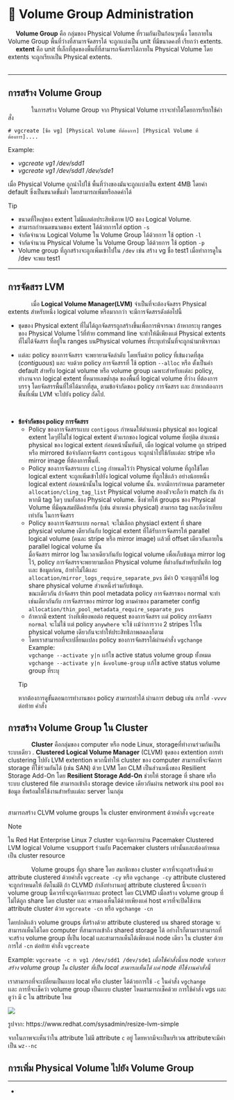# 🔧 Volume Group Administration

&emsp; **Volume Group**
คือ กลุ่มของ Physical Volume ที่รวมกันเป็นก้อนๆหนึ่ง โดยภายใน Volume Group พื้นที่ว่างที่สามารจัดสรรได้
จะถูกเเบ่งเป็น unit ที่มีขนาดคงที่ เรียกว่า extents. </br>
&emsp; **extent** คือ unit ที่เล็กที่สุดของพื้นที่ที่สามารถจัดสรรได้ภายใน Physical Volume โดย extents จะถูกเรียกเป็น Physical extents. </br>
</br>

[//]: # ([![IMAGE ALT TEXT HERE]&#40;https://img.youtube.com/vi/YOUTUBE_VIDEO_ID_HERE/0.jpg&#41;]&#40;https://youtu.be/dQw4w9WgXcQ?si=vB-JQ1_cXYx51HBb&#41;)


<hr>

## การสร้าง Volume Group

&emsp; &emsp; &emsp; ในการสร้าง Volume Group จาก Physical Volume เราจะทำได้โดยการเรียกใช้คำสั่ง

    # vgcreate [ชื่อ vg] [Physical Volume ที่ต้องการ] [Physical Volume ที่ต้องการ]....

Example:

- _vgcreate vg1 /dev/sdd1_
- _vgcreate vg1 /dev/sdd1 /dev/sde1_

เมื่อ Physical Volume ถูกนำไปใช้ พื้นที่ว่างของมันจะถูกเเบ่งเป็น extent 4MB โดยค่า default ซึ่งเป็นขนาดขั้นต่ำ
โดยสามารถเพิ่มหรือลดค่าได้
> [!TIP]
> - ขนาดที่ใหญ่ของ extent ไม่มีผลต่อประสิทธิภาพ I/O ของ Logical Volume.
  >- สามารถกำหนดขนาดของ extent ได้ด้วยการใส่ option `-s`
> - จำกัดจำนวน Logical Volume ใน Volume Group ได้ด้วยการ ใช้ option `-l`
> - จำกัดจำนวน Physical Volume ใน Volume Group ได้ด้วยการ ใช้ option `-p`
> - Volume group ที่ภูกสร้างจะถูกเพิ่มเข้าไปใน `/dev` เช่น สร้าง vg ชื่อ test1 เมื่อทำการดูใน /dev จะพบ test1


<hr>

## การจัดสรร LVM

&emsp; &emsp; &emsp; เมื่อ **Logical Volume Manager(LVM)** จำเป็นที่จะต้องจัดสรร Physical extents สำหรับหนึ่ง logical
volume หรือมากกว่า จะมีการจัดสรรดังต่อไปนี้ </br>
- ชุดของ Physical extent ที่ไม่ได้ถูกจัดสรรถูกสร้างขึ้นเพื่อการพิจารณา ถ้าหากระบุ ranges ของ Physical Volume ไว้ที่ท้าย 
command line จะทำให้มีเพียงเเต่ Physical extents ที่ไม่ได้จัดสรร ที่อยู่ใน ranges บนPhysical volumes ที่ระบุเท่านั้นที่จะถูกนำมาพิจารณา</br>

- เเต่ละ policy ของการจัดสรร จะพยายามจัดลำดับ โดยเริ่มด้วย policy ที่เข้มงวดที่สุด (_contiguous_) และ จบด้วย policy 
การจัดสรรที่ ใช้ option `--alloc` หรือ ตั้งเป็นค่า default สำหรับ logical volume หรือ volume group เฉพาะสำหรับเเต่ละ policy, ทำงานจาก 
logical extent ที่หมายเลขต่ำสุด ของพื้นที่ logical volume ที่ว่าง ที่ต้องการบรรจุ โดยจัดสรรพื้นที่ให้ได้มากที่สุด, ตามข้อจำกัดของ policy การจัดสรร เเละ
ถ้าหากต้องการพื้นที่เพิ่ม LVM จะไปยัง policy ถัดไป.
</br>


- **ข้อจำกัดของ policy การจัดสรร**
  - Policy ของการจัดสรรเเบบ `contigous` กำหนดให้ตำเเหน่ง physical ของ logical extent ใดๆที่ไม่ใช่ logical extent ตัวเเรกของ logical volume ที่อยุ่ติด
ตำเเหน่ง physical ของ logical extent ก่อนหน้านั้นทันที, เมื่อ logical volume ถูก striped หรือ mirrored ข้อจำกัดการจัดสรร `contigous` จะถูกนำไปใช้กับเเต่ละ stripe หรือ mirror image ที่ต้องการพื้นที่.</br>
  - Policy ของการจัดสรรเเบบ `cling` กำหนดไว้ว่า Physical volume ที่ถูกใช้โดย logical extent จะถูกเพิ่มเข้าไปยัง logical volume ที่ถูกใช้เเล้ว
  อย่างน้อยหนึ่ง logical extent ก่อนหน้านั้นใน logical volume นั้น. หากมีการกำหนด parameter `allocation/cling_tag_list` Physical volume
  สองตัวจะถือว่า match กัน ถ้าหากมี tag ใดๆ บนทั้งสอง Physical volume. ซึ่งช่วยให้ groups ของ Physical Volume ที่มีคุณสมบัติคล้ายกัน (เช่น ตำเเหน่ง physical)
  สามารถ tag เเละถือว่าเทียบเท่ากัน ในการจัดสรร</br>
  - Policy ของการจัดสรรเเบบ `normal` จะไม่เลือก physiacl extent ที่ share physical volume เดียวกันกับ logical extent ที่ได้รับการจัดสรรให้ 
  parallel logical volume (คนละ stripe หรือ mirror image) เเล้วที่ offset เดียวกันภายใน parallel logical volume นั้น</br>
  มื่อจัดสรร mirror log ในเวลาเดียวกันกับ logical volume เพื่อเก็บข้อมูล mirror log ไว้, policy การจัดสรรจะพยายามเลือก Physical volume ที่ต่างกันสำหรับบันทึก log
  เเละ ข้อมูลก่อน, ถ้าทำไม่ได้เเละ `allocation/mirror_logs_require_separate_pvs` มีค่า 0 จะอนุญาติให้ log share physical volume ส่วนหนึ่งร่วมกับข้อมูล.</br>
    ขณะเดียวกัน ถ้าจัดสรร thin pool metadata policy การจัดสรรของ normal จะทำเช่นเดียวกันกับ การจัดสรรของ mirror log ตามค่าของ 
  parameter config `allocation/thin_pool_metadata_require_separate_pvs`
  - ถ้าหากมี extent ว่างที่เพียงพอต่อ request ของการจัดสรร เเต่ policy การจัดสรร `normal` จะไม่ใช้ เเต่  policy `anywhere` จะใช้ เเม้ว่าการวาง 2 stripes 
  ไว้ใน physical volume เดียวกันจะทำให้ประสิทธิภาพลดลงก็ตาม</br>
  - โดยเราสามารถที่จะเปลี่ยนเเปลง policy ของการจัดสรรได้ผ่านคำสั่ง `vgchange`</br>
  Example: </br>
  `vgchange --activate y|n` เเก้ไข active status volume group ทั้งหมด </br>
  `vgchange --activate y|n ชื่อvolume-group` เเก้ไข active status volume group ที่ระบุ </br>
  > [!TIP]
  > หากต้องการดูขั้นตอนการทำงานของ policy สามารถทำได้ ผ่านการ debug เช่น การใส่ `-vvvv` ต่อท้าย คำสั่ง
    
## การสร้าง Volume Group ใน Cluster
&emsp; &emsp; &emsp; **Cluster** คือกลุ่มของ computer หรือ node Linux, storageที่ทำงานร่วมกันเป็นระบบเดียว . **Clustered Logical Volume Manager** (CLVM)
ชุดของ extention การทำ clustering ไปยัง LVM extention พวกนี้ทำให้ cluster ของ computer สามารถที่จะจัดการ storage ที่ใช้ร่วมกันได้ (เช่น SAN) ด้วย LVM โดย CLM 
เป็นส่วนหนึ่งของ Resilient Storage Add-On โดย **Resilient Storage Add-On** ช่วยให้ storage ที่ share หรือ ระบบ clustered file สามารถเข้าถึง storage device 
เดียวกันผ่าน network ผ่าน pool ของ ข้อมูล ที่พร้อมให้ใช้งานสำหรับเเต่ละ server ในกลุ่ม</br>
</br>

สามารถสร้าง CLVM volume groups ใน cluster environment ด้วยคำสั่ง `vgcreate`
>[!NOTE]
> ใน Red Hat Enterprise Linux 7 cluster จะถูกจัดการผ่าน Pacemaker
> Clustered LVM logical Volume จะsupport ร่วมกับ Pacemaker clusters เท่านั้นเเละต้องกำหนด เป็น cluster resource

&emsp; &emsp; &emsp; Volume groups ที่ถูก share โดย สมาชิกของ cluster ควรที่จะถูกสร้างขึ้นด้วย attribute clustered ด้วยคำสั่ง `vgcreate -cy` หรือ `vgchange -cy`
attribute clustered จะถูกกำหนดให้ อัตโนมัติ ถ้า CLVMD กำลังทำงานอยู่
attribute clustered นี้จะบอกว่า volume group นี้ควรที่จะถูกจัดการเเละ protect โดย CLVMD
เมื่อสร้าง volume group ที่ไม่ได้ถูก share โดย cluster เเละ ควรมองเห็นได้ด้วยเพียงเเค่ host ควรที่จะปิดใช้งาน attribute cluster ด้วย `vgcreate -cn` หรือ `vgchange -cn`
</br>

โดยปกติเเล้ว volume groups ที่สร้างด้วย attribute clustered บน shared storage จะสามารถเห็นได้โดย computer ที่สามารถเข้าถึง shared storage ได้
อย่างไรก็ตามเราสามารถที่จะสร้าง volume group ที่เป็น local เเละสามารถเห็นได้เพียงเเค่ node เดียว ใน cluster ด้วยการใส่ `-cn` ต่อท้าย คำสั่ง `vgcreate`
</br>

Example: `vgcreate -c n vg1 /dev/sdd1 /dev/sde1` _เมื่อใช้คำสั่งนี้บน node จะทำการสร้าง volume group ใน cluster ที่เป็น local สามารถเห็นได้
เเค่ node ทีใช้งานคำสั่งนี้_
</br>

เราสามารถที่จะเปลี่ยนเป็นเเบบ local หรือ cluster ได้ด้วยการใช้ `-c` ในคำสั่ง `vgchange` </br>
เเละ การที่จะเช็คว่า volume group เป็นเเบบ cluster ไหมสามารถเช็คด้วย การใช้คำสั่ง vgs เเละดูว่า มี c ใน attribute ไหม</br>

   <img justify-content = "center" src = "https://www.redhat.com/sysadmin/sites/default/files/styles/embed_large/public/2021-04/3_vgs.png?itok=IzeTjCrc"></img>
  <figcaption>รูปจาก: https://www.redhat.com/sysadmin/resize-lvm-simple</figcaption>

จากในภาพจะเห็นว่าใน attribute ไม่มี attribute `c` อยู่ โดยหากมีจะเป็นบริเวณ attributeจะมีค่าเป็น `wz--nc`

## การเพิ่ม Physical Volume ไปยัง Volume Group
<hr>

  -











[//]: # (Ref : https://www.thegeekdiary.com/vgchange-command-examples-in-linux/#google_vignette)

[//]: # (https://access.redhat.com/documentation/en-us/red_hat_enterprise_linux/7/html/logical_volume_manager_administration/vg_admin#LVM_allocation)
[//]: # (https://us.sios.com/linux-clustering/)
[//]: # (https://access.redhat.com/documentation/th-th/red_hat_enterprise_linux/6/html/logical_volume_manager_administration/lvm_cluster_overview)
[//]: # (https://access.redhat.com/documentation/en-us/red_hat_enterprise_linux/8/html/package_manifest/resilient-storage-addon)
[//]: # (    อาจเพิ้มให้ไปอ่านต่อในส่วนของนนท์ ****************************) 
    
    

[//]: # (- การเรียกใช้งานและผลลัพธ์ที่ได้)

[//]: # (- แต่ละ Command ที่เกี่ยวข้องนั้น มี Options หรือ Arguments อะไรที่ควรทราบ และได้อะไรออกมา)

[//]: # (- ตัวอย่าง Code การเรียกใช้งานที่ต้องการผลลัพธ์แบบต่างๆ)

[//]: # (- อภิปรายในเรื่องที่น่าสนใจ เช่น ข้อควรระวังในการใช้งาน, Bug, หรือช่องโหว่ ฯลฯ)

[//]: # (- อื่นๆที่น่าสนใจ)

[//]: # (<p style='color:red'>This is some red text.</p>)

